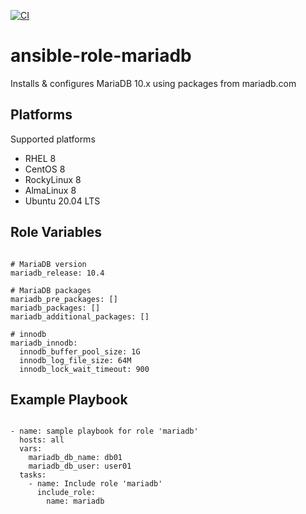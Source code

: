 [![CI](https://github.com/de-it-krachten/ansible-role-mariadb/workflows/CI/badge.svg?event=push)](https://github.com/de-it-krachten/ansible-role-mariadb/actions?query=workflow%3ACI)


# ansible-role-mariadb

Installs & configures MariaDB 10.x using packages from mariadb.com


Platforms
--------------

Supported platforms

- RHEL 8
- CentOS 8
- RockyLinux 8
- AlmaLinux 8
- Ubuntu 20.04 LTS



Role Variables
--------------
<pre><code>
# MariaDB version
mariadb_release: 10.4

# MariaDB packages
mariadb_pre_packages: []
mariadb_packages: []
mariadb_additional_packages: []

# innodb
mariadb_innodb:
  innodb_buffer_pool_size: 1G
  innodb_log_file_size: 64M
  innodb_lock_wait_timeout: 900
</pre></code>


Example Playbook
----------------

<pre><code>
- name: sample playbook for role 'mariadb'
  hosts: all
  vars:
    mariadb_db_name: db01
    mariadb_db_user: user01
  tasks:
    - name: Include role 'mariadb'
      include_role:
        name: mariadb
</pre></code>

